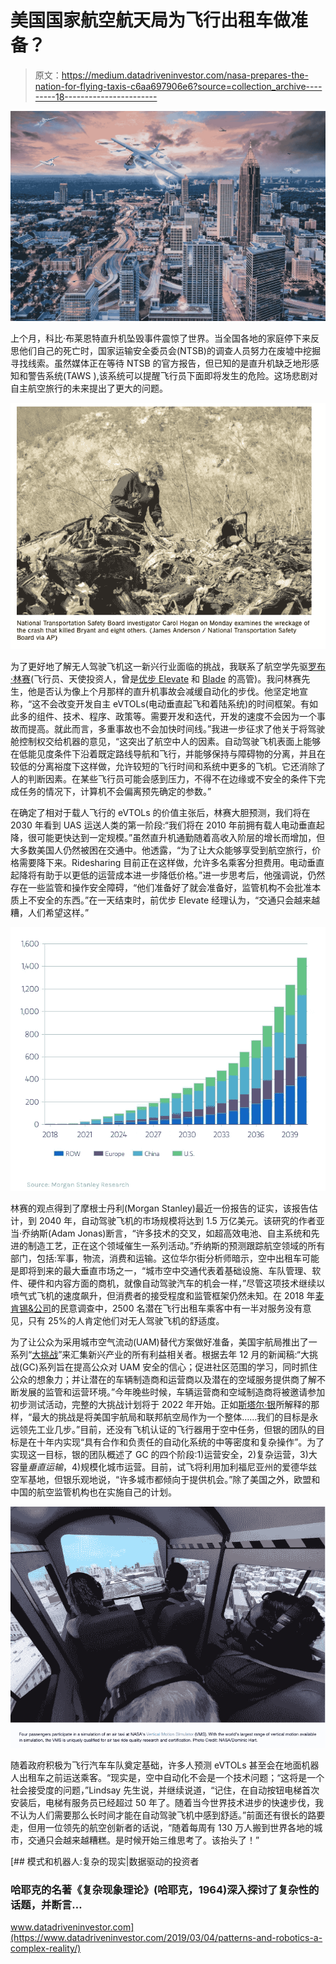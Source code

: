 # 美国国家航空航天局为飞行出租车做准备？

> 原文：<https://medium.datadriveninvestor.com/nasa-prepares-the-nation-for-flying-taxis-c6aa697906e6?source=collection_archive---------18----------------------->

![](img/f6a3e6f5a84d67828ecc64ac641a8447.png)

上个月，科比·布莱恩特直升机坠毁事件震惊了世界。当全国各地的家庭停下来反思他们自己的死亡时，国家运输安全委员会(NTSB)的调查人员努力在废墟中挖掘寻找线索。虽然媒体正在等待 NTSB 的官方报告，但已知的是直升机缺乏地形感知和警告系统(TAWS ),该系统可以提醒飞行员下面即将发生的危险。这场悲剧对自主航空旅行的未来提出了更大的问题。

![](img/a03c2c849ee50077236372536af50f94.png)

为了更好地了解无人驾驶飞机这一新兴行业面临的挑战，我联系了航空学先驱[罗布·林赛](https://www.linkedin.com/in/rob-lindsay/)(飞行员、天使投资人，曾是[优步 Elevate](https://www.uber.com/us/en/elevate/) 和 [Blade](https://blade.flyblade.com/?gclid=CjwKCAiA-P7xBRAvEiwAow-VaUUb4qJ5Df9cNnCGM015F_ZOTGLM-WIC26bldTVKksWimvXez1B9hxoCXKgQAvD_BwE) 的高管)。我问林赛先生，他是否认为像上个月那样的直升机事故会减缓自动化的步伐。他坚定地宣称，“这不会改变开发自主 eVTOLs(电动垂直起飞和着陆系统)的时间框架。有如此多的组件、技术、程序、政策等。需要开发和迭代，开发的速度不会因为一个事故而提高。就此而言，多重事故也不会加快时间线。”我进一步征求了他关于将驾驶舱控制权交给机器的意见，“这突出了航空中人的因素。自动驾驶飞机表面上能够在低能见度条件下沿着既定路线导航和飞行，并能够保持与障碍物的分离，并且在较低的分离裕度下这样做，允许较短的飞行时间和系统中更多的飞机。它还消除了人的判断因素。在某些飞行员可能会感到压力，不得不在边缘或不安全的条件下完成任务的情况下，计算机不会偏离预先确定的参数。”

在确定了相对于载人飞行的 eVTOLs 的价值主张后，林赛大胆预测，我们将在 2030 年看到 UAS 运送人类的第一阶段:“我们将在 2010 年前拥有载人电动垂直起降，很可能更快达到一定规模。”虽然直升机通勤随着高收入阶层的增长而增加，但大多数美国人仍然被困在交通中。他透露，“为了让大众能够享受到航空旅行，价格需要降下来。Ridesharing 目前正在这样做，允许多名乘客分担费用。电动垂直起降将有助于以更低的运营成本进一步降低价格。”进一步思考后，他强调说，仍然存在一些监管和操作安全障碍，“他们准备好了就会准备好，监管机构不会批准本质上不安全的东西。”在一天结束时，前优步 Elevate 经理认为，“交通只会越来越糟，人们希望这样。”

![](img/cd719bee800fe0b6073ccc9df264c15d.png)

林赛的观点得到了摩根士丹利(Morgan Stanley)最近一份报告的证实，该报告估计，到 2040 年，自动驾驶飞机的市场规模将达到 1.5 万亿美元。该研究的作者亚当·乔纳斯(Adam Jonas)断言，“许多技术的交叉，如超高效电池、自主系统和先进的制造工艺，正在这个领域催生一系列活动。”乔纳斯的预测跟踪航空领域的所有部门，包括:军事，物流，消费和运输。这位华尔街分析师暗示，空中出租车可能是即将到来的最大垂直市场之一，“城市空中交通代表着基础设施、车队管理、软件、硬件和内容方面的商机，就像自动驾驶汽车的机会一样，”尽管这项技术继续以喷气式飞机的速度飙升，但消费者的接受程度和监管框架仍然未知。在 2018 年[麦肯锡&公司](https://www.mckinsey.com/)的民意调查中，2500 名潜在飞行出租车乘客中有一半对服务没有意见，只有 25%的人肯定他们对无人驾驶飞机的舒适度。

为了让公众为采用城市空气流动(UAM)替代方案做好准备，美国宇航局推出了一系列“[大挑战](https://www.nasa.gov/uamgc)”来汇集新兴产业的所有利益相关者。根据去年 12 月的新闻稿:“大挑战(GC)系列旨在提高公众对 UAM 安全的信心；促进社区范围的学习，同时抓住公众的想象力；并让潜在的车辆制造商和运营商以及潜在的空域服务提供商了解不断发展的监管和运营环境。”今年晚些时候，车辆运营商和空域制造商将被邀请参加初步测试活动，完整的大挑战计划将于 2022 年开始。正如[斯塔尔·银](https://www.linkedin.com/in/starr-ginn-989a3a8/?msgConversationId=6468544260898639872&msgOverlay=true)所解释的那样，“最大的挑战是将美国宇航局和联邦航空局作为一个整体……我们的目标是永远领先工业几步。”目前，还没有飞机认证的飞行器用于空中任务，但银的团队的目标是在十年内实现“具有合作和负责任的自动化系统的中等密度和复杂操作”。为了实现这一目标，银的团队概述了 GC 的四个阶段:1)运营安全，2)复杂运营，3)大容量*垂直运输*，4)规模化城市运营。目前，试飞将利用加利福尼亚州的爱德华兹空军基地，但银乐观地说，“许多城市都倾向于提供机会。”除了美国之外，欧盟和中国的航空监管机构也在实施自己的计划。

![](img/5bd71e9b65a5ed992906eed1cce1ef77.png)

随着政府积极为飞行汽车车队奠定基础，许多人预测 eVTOLs 甚至会在地面机器人出租车之前运送乘客。“现实是，空中自动化不会是一个技术问题；“这将是一个社会接受度的问题，”Lindsay 先生说，并继续说道，“记住，在自动按钮电梯首次安装后，电梯有服务员已经超过 50 年了。随着当今世界技术进步的快速步伐，我不认为人们需要那么长时间才能在自动驾驶飞机中感到舒适。”前面还有很长的路要走，但用一位领先的航空创新者的话说，“随着每周有 130 万人搬到世界各地的城市，交通只会越来越糟糕。是时候开始三维思考了。该抬头了！”

[](https://www.datadriveninvestor.com/2019/03/04/patterns-and-robotics-a-complex-reality/) [## 模式和机器人:复杂的现实|数据驱动的投资者

### 哈耶克的名著《复杂现象理论》(哈耶克，1964)深入探讨了复杂性的话题，并断言…

www.datadriveninvestor.com](https://www.datadriveninvestor.com/2019/03/04/patterns-and-robotics-a-complex-reality/)